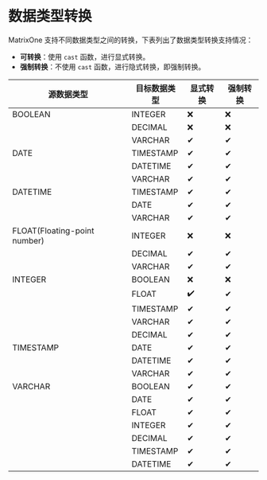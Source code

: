 # **数据类型转换**

MatrixOne 支持不同数据类型之间的转换，下表列出了数据类型转换支持情况：

* **可转换**：使用 `cast` 函数，进行显式转换。
* **强制转换**：不使用 `cast` 函数，进行隐式转换，即强制转换。

| 源数据类型             | 目标数据类型 | **显式转换** | **强制转换** |
| ---------------------------- | ---------------- | ------------ | ------------- |
| BOOLEAN                      | INTEGER          | ❌           | ❌            |
|                              | DECIMAL          | ❌           | ❌            |
|                              | VARCHAR          | ✔            | ✔             |
| DATE                         | TIMESTAMP        | ✔            | ✔             |
|                              | DATETIME         | ✔            | ✔             |
|                              | VARCHAR          | ✔            | ✔             |
| DATETIME                     | TIMESTAMP        | ✔            | ✔             |
|                              | DATE             | ✔            | ✔             |
|                              | VARCHAR          | ✔            | ✔             |
| FLOAT(Floating-point number) | INTEGER          | ❌            | ❌             |
|                              | DECIMAL          | ✔            | ✔             |
|                              | VARCHAR          | ✔            | ✔             |
| INTEGER                      | BOOLEAN          | ❌            | ❌             |
|                              | FLOAT            | ✔️            | ✔             |
|                              | TIMESTAMP        | ✔            | ✔             |
|                              | VARCHAR          | ✔            | ✔             |
|                              | DECIMAL          | ✔            | ✔             |
| TIMESTAMP                    | DATE             | ✔            | ✔             |
|                              | DATETIME         | ✔            | ✔             |
|                              | VARCHAR          | ✔            | ✔             |
| VARCHAR                      | BOOLEAN          | ✔            | ✔             |
|                              | DATE             | ✔            | ✔             |
|                              | FLOAT            | ✔            | ✔             |
|                              | INTEGER          | ✔            | ✔             |
|                              | DECIMAL          | ✔            | ✔             |
|                              | TIMESTAMP        | ✔            | ✔             |
|                              | DATETIME         | ✔            | ✔             |

